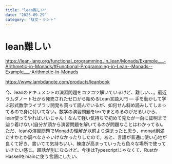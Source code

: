 ```yaml
---
title: "lean難しい"
date: "2025-09-29"
category: "駄文・ラント"
---
```


# lean難しい

https://lean-lang.org/functional_programming_in_lean/Monads/Example___-Arithmetic-in-Monads/#Functional-Programming-in-Lean--Monads--Example___-Arithmetic-in-Monads

https://www.lambdanote.com/products/leanbook

今、leanのドキュメントの演習問題をコツコツ解いているけど、難しい、、。最近ラムダノート社から発売されたゼロから始めるLean言語入門 ― 手を動かして学ぶ形式数学ライブラリ開発も買って読んでいるが、如何せん斜め読みしてしまってるので身に付いてない。数学の演習問題をtexでまとめるのがだるいから、lean使ってやればいいじゃん！なんて軽い気持ちで初めて見たが一向に証明まで辿り着けない(自分が頭から演習問題を解いてるのが問題なことはわかってる)。ただ、leanの演習問題でMonadの理解が以前より深まったと思う、monad則満たすかとか調べなきゃいけなかったりしたので。あと、言語が普通に使い心地が良くて好き、書いてて気持ちいい、練度が高まっていったら色々な場所で使っていきたい感じ。超話が別になるけど、今後はTypescriptじゃなくて、RustかHaskellをmainに使う言語にしたい、